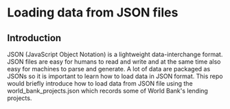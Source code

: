 # Loading data from JSON files

## Introduction
JSON (JavaScript Object Notation) is a lightweight data-interchange format. JSON files are easy for humans to read and write and at the same time also easy for machines to parse and generate. A lot of data are packaged as JSONs so it is important to learn how to load data in JSON format. This repo would briefly introduce how to load data from JSON file using the world_bank_projects.json which records some of World Bank's lending projects.
